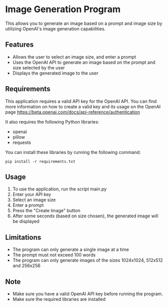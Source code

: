 # Image Generation Program

This allows you to generate an image based on a prompt and image size by utilizing OpenAI's image generation capabilities.
## Features
* Allows the user to select an image size, and enter a prompt
* Uses the OpenAI API to generate an image based on the prompt and size selected by the user
* Displays the generated image to the user

## Requirements

This application requires a valid API key for the OpenAI API. You can find more information on how to create a valid key and its usage on the OpenAI page https://beta.openai.com/docs/api-reference/authentication

It also requires the following Python libraries:

* openai
* pillow
* requests

You can install these libraries by running the following command:

```pip install -r requirements.txt```
## Usage
1. To use the application, run the script main.py
2. Enter your API key
3. Select an image size
4. Enter a prompt
5. Press the "Create Image" button
6. After some seconds (based on size chosen), the generated image will be displayed
## Limitations
* The program can only generate a single image at a time
* The prompt must not exceed 100 words
* The program can only generate images of the sizes 1024x1024, 512x512 and 256x256
## Note
* Make sure you have a valid OpenAI API key before running the program. 
* Make sure the required libraries are installed
